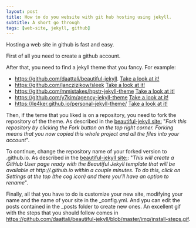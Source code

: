 ```yaml
---
layout: post
title: How to do you website with git hub hosting using jekyll.
subtitle: A short go through
tags: [web-site, jekyll, github]
---
```


Hosting  a web site in github is fast and easy. 

First of all you need to create a github account.

After that, you need to find a jekyll theme that you fancy. For example:
- https://github.com/daattali/beautiful-jekyll. [Take a look at it!](https://deanattali.com/beautiful-jekyll/)
- https://github.com/janczizikow/sleek [Take a look at it!](https://janczizikow.github.io/sleek/)
- https://github.com/mmistakes/hpstr-jekyll-theme [Take a look at it!](https://mmistakes.github.io/hpstr-jekyll-theme/)
- https://github.com/y7kim/agency-jekyll-theme [Take a look at it!](https://startbootstrap.com/template-overviews/agency/)
- https://le4ker.github.io/personal-jekyll-theme/ [Take a look at it!](https://le4ker.github.io/personal-jekyll-theme/)

Then, if the teme that you liked is on a repository, you need to fork the repository of the theme. As described in the [beautiful-jekyll site:](https://github.com/daattali/beautiful-jekyll) "*Fork this repository by clicking the Fork button on the top right corner. Forking means that you now copied this whole project and all the files into your account*". 

To continue, change the repository name of your forked version to <yourusername>.github.io. As described in the [beautiful-jekyll site:](https://github.com/daattali/beautiful-jekyll): "*This will create a GitHub User page ready with the Beautiful Jekyll template that will be available at http://<yourusername>.github.io within a couple minutes. To do this, click on Settings at the top (the cog icon) and there you'll have an option to rename*".

Finally, all that you have to do is customize your new site, modifying your name and the name of your site in the \_config.yml. And ypu can edit the posts contained in the \_posts folder to create new ones. An excellent gif with the steps that you should follow comes in https://github.com/daattali/beautiful-jekyll/blob/master/img/install-steps.gif.


